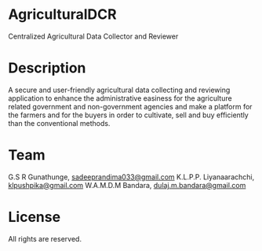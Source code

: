 # AgriculturalDCR
Centralized Agricultural Data Collector and Reviewer

# Description
A secure and user-friendly agricultural data collecting and reviewing application to enhance the administrative easiness for the agriculture related government and non-government agencies and make a platform for the farmers and for the buyers in order to cultivate, sell and buy efficiently than the conventional methods.

# Team
G.S R Gunathunge, sadeeprandima033@gmail.com
K.L.P.P. Liyanaarachchi, klpushpika@gmail.com
W.A.M.D.M Bandara, dulaj.m.bandara@gmail.com

# License 
All rights are reserved.
